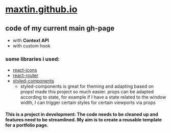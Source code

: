 # [maxtin.github.io](https://marxtin.github.io)

## code of my current main gh-page
- with **Context API**
- with custom hook

### some libraries i used:
- [react-icons](https://react-icons.github.io/react-icons/)
- [react-router](https://reactrouter.com/)
- [styled-components](https://styled-components.com/)
  - styled-components is great for theming and adapting based on props! made this project so much easier. props can be adapted according to state, for example if I have a state related to the window width, I can trigger certain styles for certain viewports via props

#### This is a project in development: The code needs to be cleaned up and features need to be streamlined. My aim is to create a reusable template for a portfolio page.
